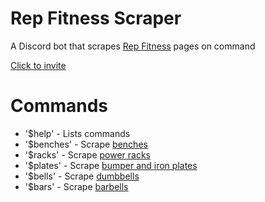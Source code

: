 # Rep Fitness Scraper

A Discord bot that scrapes [Rep Fitness](https://www.repfitness.com/) pages on command

[Click to invite](https://discord.com/api/oauth2/authorize?client_id=796621856760922152&permissions=523328&scope=bot)

# Commands
* '$help' - Lists commands
* '$benches' - Scrape [benches](https://www.repfitness.com/strength-equipment/strength-training)
* '$racks' -  Scrape [power racks](https://www.repfitness.com/strength-equipment/power-racks)
* '$plates' -  Scrape [bumper and iron plates](https://www.repfitness.com/bars-plates/olympic-plates)
* '$bells' -  Scrape [dumbbells](https://www.repfitness.com/conditioning/strength-equipment/dumbbells)
* '$bars' -  Scrape [barbells](https://www.repfitness.com/bars-plates/olympic-bars)
